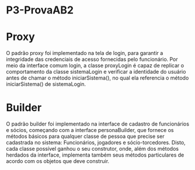# P3-ProvaAB2

# Proxy
O padrão proxy foi implementado na tela de login, para garantir a integridade das credenciais de acesso fornecidas pelo funcionário. Por meio da interface comum login, a classe proxyLogin é capaz de replicar o comportamento da classe sistemaLogin e verificar a identidade do usuário antes de chamar o método iniciarSistema(), no qual ela referencia o método iniciarSistema() de sistemaLogin.

# Builder
O padrão builder foi implementado na interface de cadastro de funcionários e sócios, começando com a interface personaBuilder, que fornece os métodos básicos para qualquer classe de pessoa que precise ser cadastrada no sistema: Funcionários, jogadores e sócio-torcedores. Disto, cada classe possível ganhou o seu construtor, onde, além dos métodos herdados da interface, implementa também seus métodos particulares de acordo com os objetos que deve construir.
